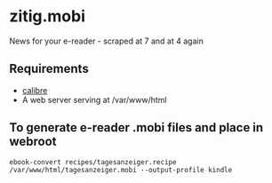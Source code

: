 # zitig.mobi
News for your e-reader - scraped at 7 and at 4 again

## Requirements

* [calibre](https://calibre-ebook.com/download_linux)
* A web server serving at /var/www/html

## To generate e-reader .mobi files and place in webroot

    ebook-convert recipes/tagesanzeiger.recipe /var/www/html/tagesanzeiger.mobi --output-profile kindle
